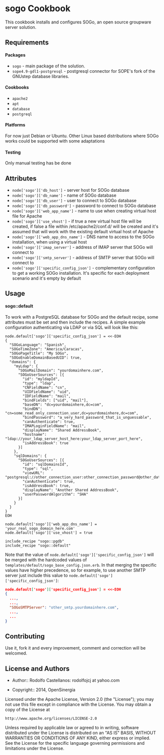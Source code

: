 sogo Cookbook
=============
This cookbook installs and configures SOGo, an open source groupware server solution.

Requirements
------------

#### Packages

- `sogo` - main package of the solution.
- `sope4.9-gdl1-postgresql` - postgresql connector for SOPE's fork of the GNUstep database libraries.

#### Cookbooks

- `apache2`
- `apt`
- `database`
- `postgreql`

#### Platforms

For now just Debian or Ubuntu. Other Linux based distributions where SOGo works could be supported with some adaptations

#### Testing

Only manual testing has be done

Attributes
----------

- `node['sogo']['db_host']` - server host for SOGo database
- `node['sogo']['db_name']` - name of SOGo database
- `node['sogo']['db_user']` - user to connect to SOGo database
- `node['sogo']['db_password']` - password to connect to SOGo database
- `node['sogo']['web_app_name']` - name to use when creating virtual host file for Apache
- `node['sogo']['use_vhost']` - if true a new virtual host file will be created, if false a file within /etc/apache2/conf.d/ will be created and it's assumed that will work with the existing default virtual host of Apache
- `node['sogo']['web_app_dns_name']` - DNS name to access to the SOGo installation, when using a virtual host
- `node['sogo']['imap_server']` - address of IMAP server that SOGo will connect to
- `node['sogo']['smtp_server']` - address of SMTP server that SOGo will connect to
- `node['sogo']['specific_config_json']` - complementary configuration to get a working SOGo installation. It's specific for each deployment scenario and it's empty by default

Usage
-----
#### sogo::default

To work with a PostgreSQL database for SOGo and the default recipe, some attributes must be set and then include the recipes. A simple example configuration authenticating via LDAP or via SQL will look like this:

```
node.default['sogo']['specific_config_json'] = <<-EOH
{
  "SOGoLanguage": "Spanish",
  "SOGoTimeZone": "America/Caracas",
  "SOGoPageTitle": "My SOGo",
  "SOGoEnableDomainBasedUID": true,
  "domains": {
    "myLdap": {
      "SOGoMailDomain": "yourdomainhere.com",
      "SOGoUserSources": [{
        "id": "myldapId",
        "type": "ldap",
        "CNFieldName": "cn",
        "UIDFieldName": "uid",
        "IDFieldName": "mail",
        "bindFields": ["uid", "mail"],
        "baseDN": "dc=yourdomainhere,dc=com",
        "bindDN": "cn=some_read_only_connection_user,dc=yourdomainhere,dc=com",
        "bindPassword": "a_very_hard_password_that_is_unguessable",
        "canAuthenticate": true,
        "IMAPLoginFieldName": "mail",
        "displayName": "Shared AddressBook",
        "hostname": "ldap://your_ldap_server_host_here:your_ldap_server_port_here",
        "isAddressBook": true
      }]
    },
    "sqlDomains": {
      "SOGoUserSources": [{
        "id": "sqlDomainsId",
        "type": "sql",
        "viewURL": "postgresql://other_connection_user:other_connection_password@other_database_server:5432/other_database_name/other_table_or_view",
        "canAuthenticate": true,
        "isAddressBook": true,
        "displayName": "Another Shared AddressBook",
        "userPasswordAlgorithm": "SHA"
      }]
    }
  }
}
EOH

node.default['sogo']['web_app_dns_name'] = 'your_real_sogo_domain_here.com'
node.default['sogo']['use_vhost'] = true

include_recipe "sogo::pgdb"
include_recipe "sogo::default"
```

Note that the value of `node.default['sogo']['specific_config_json']` will be merged with the hardcoded values of `templates/default/sogo_base_config.json.erb`. In that merging the specific values have higher precedence, so for example, to use another SMTP server just include this value to `node.default['sogo']['specific_config_json']`:

```json
node.default['sogo']['specific_config_json'] = <<-EOH
{
  ...,
  ...,
  "SOGoSMTPServer": "other_smtp.yourdomainhere.com",
  ...,
  ...
}
```

Contributing
------------

Use it, fork it and every improvement, comment and correction will be welcomed.

License and Authors
-------------------

* Author:: Rodolfo Castellanos: rodolfojcj at yahoo.com

* Copyright:: 2014, OpenSinergia

Licensed under the Apache License, Version 2.0 (the "License");
you may not use this file except in compliance with the License.
You may obtain a copy of the License at

    http://www.apache.org/licenses/LICENSE-2.0

Unless required by applicable law or agreed to in writing, software
distributed under the License is distributed on an "AS IS" BASIS,
WITHOUT WARRANTIES OR CONDITIONS OF ANY KIND, either express or implied.
See the License for the specific language governing permissions and
limitations under the License.
